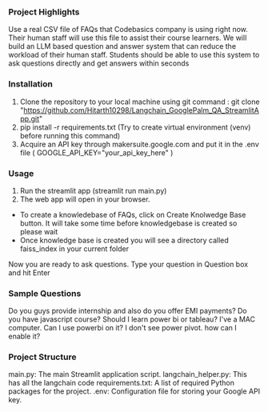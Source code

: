 ### Project Highlights

Use a real CSV file of FAQs that Codebasics company is using right now.
Their human staff will use this file to assist their course learners.
We will build an LLM based question and answer system that can reduce the workload of their human staff.
Students should be able to use this system to ask questions directly and get answers within seconds

### Installation

1. Clone the repository to your local machine using git command : git clone "https://github.com/Hitarth10298/Langchain_GooglePalm_QA_StreamlitApp.git"
2. pip install -r requirements.txt (Try to create virtual environment (venv) before running this command)
3. Acquire an API key through makersuite.google.com and put it in the .env file (  GOOGLE_API_KEY="your_api_key_here"  )


### Usage

1. Run the streamlit app (streamlit run main.py)
2. The web app will open in your browser.

 - To create a knowledebase of FAQs, click on Create Knolwedge Base button. It will take some time before knowledgebase is created so please wait
 - Once knowledge base is created you will see a directory called faiss_index in your current folder

Now you are ready to ask questions. Type your question in Question box and hit Enter


### Sample Questions

Do you guys provide internship and also do you offer EMI payments?
Do you have javascript course?
Should I learn power bi or tableau?
I've a MAC computer. Can I use powerbi on it?
I don't see power pivot. how can I enable it?

### Project Structure

main.py: The main Streamlit application script.
langchain_helper.py: This has all the langchain code
requirements.txt: A list of required Python packages for the project.
.env: Configuration file for storing your Google API key.
